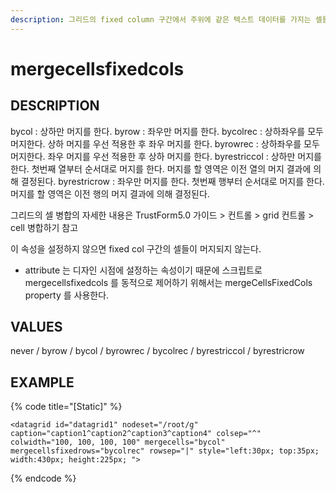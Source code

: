 ```yaml
---
description: 그리드의 fixed column 구간에서 주위에 같은 텍스트 데이터를 가지는 셀들을 머지하도록 설정하는 속성이다.
---
```


#  mergecellsfixedcols       

## DESCRIPTION

bycol : 상하만 머지를 한다.
byrow : 좌우만 머지를 한다.
bycolrec : 상하좌우를 모두 머지한다. 상하 머지를 우선 적용한 후 좌우 머지를 한다.
byrowrec : 상하좌우를 모두 머지한다. 좌우 머지를 우선 적용한 후 상하 머지를 한다.
byrestriccol : 상하만 머지를 한다. 첫번째 열부터 순서대로 머지를 한다. 머지를 할 영역은 이전 열의 머지 결과에 의해 결정된다.
byrestricrow : 좌우만 머지를 한다. 첫번째 행부터 순서대로 머지를 한다. 머지를 할 영역은 이전 행의 머지 결과에 의해 결정된다.

그리드의 셀 병합의 자세한 내용은
TrustForm5.0 가이드 > 컨트롤 > grid 컨트롤 > cell 병합하기 참고

이 속성을 설정하지 않으면 fixed col 구간의 셀들이 머지되지 않는다.

* attribute 는 디자인 시점에 설정하는 속성이기 때문에 스크립트로 mergecellsfixedcols 를 동적으로 제어하기 위해서는 mergeCellsFixedCols property 를 사용한다.
   
## VALUES

never / byrow / bycol / byrowrec / bycolrec / byrestriccol / byrestricrow

## EXAMPLE

{% code title="\[Static\]" %}
```markup
<datagrid id="datagrid1" nodeset="/root/g" caption="caption1^caption2^caption3^caption4" colsep="^" colwidth="100, 100, 100, 100" mergecells="bycol" mergecellsfixedrows="bycolrec" rowsep="|" style="left:30px; top:35px; width:430px; height:225px; ">  
```
{% endcode %}



